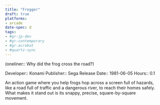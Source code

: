 ```yaml
---
title: "Frogger"
draft: true
platforms:
- arcade
date-spec: d
tags:
- #gr-jp-dev 
- #gr-contemporary 
- #gr-acrobat 
- #quartz-sync
---
```


(oneliner:: Why did the frog cross the road?)

Developer:: Konami
Publisher:: Sega
Release Date:: 1981-06-05
Hours:: 0.1

An action game where you help frogs hop across a screen full of hazards, like a road full of traffic and a dangerous river, to reach their homes safely. What makes it stand out is its snappy, precise, square-by-square movement.